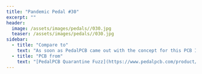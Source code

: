 ```yaml
---
title: "Pandemic Pedal #30"
excerpt: ""
header:
  image: /assets/images/pedals//030.jpg
  teaser: /assets/images/pedals//030.jpg
sidebar:
  - title: "Compare to"
    text: "As soon as PedalPCB came out with the concept for this PCB I know I wanted to make a window for this pedal. When it arrived and I read the instructions I decided that I would make it an art piece. All the components are twisted to form the spikes on the virus. There is an always on blacklight LED in the pedal and a 10mm green LED to indication when it is active. This thing really glows on a pedalboard."
  - title: "PCB from"
    text: "[PedalPCB Quarantine Fuzz](https://www.pedalpcb.com/product/quarantinefuzz/)"
---
```


